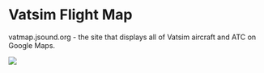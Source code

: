 # Vatsim Flight Map
vatmap.jsound.org - the site that displays all of Vatsim aircraft and ATC on Google Maps.

<img src="//vatmap.jsound.org/img/vatmap.png">
